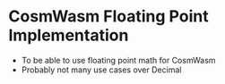 # CosmWasm Floating Point Implementation

- To be able to use floating point math for CosmWasm
- Probably not many use cases over Decimal
